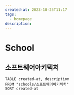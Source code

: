 ```yaml
---
created-at: 2023-10-25T11:17
tags:
  - homepage
description:
---
```

# School
## 소프트웨어아키텍처
```dataview
TABLE created-at, description
FROM "schools/소프트웨어아키텍처"
SORT created-at
```
